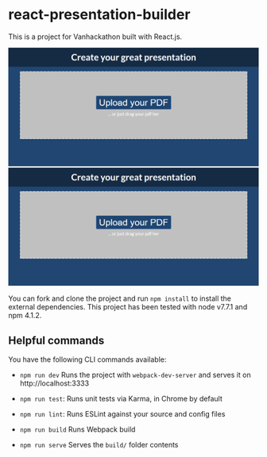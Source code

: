 # react-presentation-builder

This is a project for Vanhackathon built with React.js.

<img width="800" src="https://github.com/rafaedez/react-presentation-builder/blob/master/Utils/presentation-builder-1.PNG">

<img width="800" src="https://github.com/rafaedez/react-presentation-builder/blob/master/Utils/presentation-builder-1.PNG">

You can fork and clone the project and run `npm install` to install the external dependencies.
This project has been tested with node v7.7.1 and npm 4.1.2.

## Helpful commands

You have the following CLI commands available:

- `npm run dev` Runs the project with `webpack-dev-server` and serves it on http://localhost:3333

- `npm run test`: Runs unit tests via Karma, in Chrome by default

- `npm run lint`: Runs ESLint against your source and config files

- `npm run build` Runs Webpack build

- `npm run serve` Serves the `build/` folder contents
